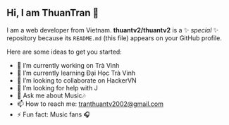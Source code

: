 ## Hi, I am ThuanTran 👋
I am a web developer from Vietnam.
**thuantv2/thuantv2** is a ✨ _special_ ✨ repository because its `README.md` (this file) appears on your GitHub profile.

Here are some ideas to get you started:

- 🔭 I’m currently working on Trà Vinh
- 🌱 I’m currently learning Đại Học Trà Vinh
- 👯 I’m looking to collaborate on HackerVN
- 🤔 I’m looking for help with J
- 💬 Ask me about Music️🎶
- 📫 How to reach me: tranthuantv2002@gmail.com
- ⚡ Fun fact: Music fans️ 🎧

